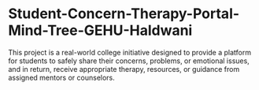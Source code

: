 # Student-Concern-Therapy-Portal-Mind-Tree-GEHU-Haldwani
This project is a real-world college initiative designed to provide a platform for students to safely share their concerns, problems, or emotional issues, and in return, receive appropriate therapy, resources, or guidance from assigned mentors or counselors.
